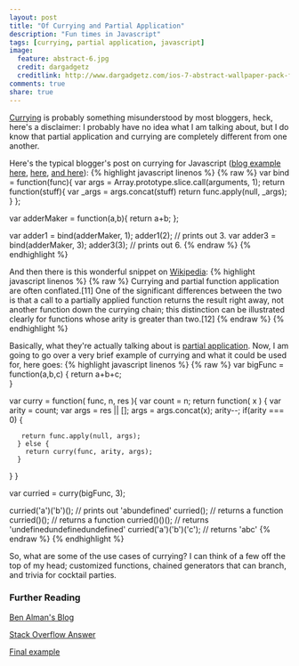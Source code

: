 ```yaml
---
layout: post
title: "Of Currying and Partial Application"
description: "Fun times in Javascript"
tags: [currying, partial application, javascript]
image:
  feature: abstract-6.jpg
  credit: dargadgetz
  creditlink: http://www.dargadgetz.com/ios-7-abstract-wallpaper-pack-for-iphone-5-and-ipod-touch-retina/
comments: true
share: true
---
```


[Currying](http://en.wikipedia.org/wiki/Currying) is probably something misunderstood by most bloggers, heck, here's a disclaimer: I probably have no idea what I am talking about, but I do know that partial application and currying are completely different from one another.

Here's the typical blogger's post on currying for Javascript ([blog example here](http://www.dustindiaz.com/javascript-curry/), [here](http://ejohn.org/blog/partial-functions-in-javascript/), [and here](https://medium.com/the-javascript-collection/ce6da2d324fe)): 
{% highlight javascript linenos %}
{% raw %}
var bind = function(func){
 var args = Array.prototype.slice.call(arguments, 1);
 return function(stuff){
     var _args = args.concat(stuff)
     return func.apply(null, _args);
 }
};

var adderMaker = function(a,b){
    return a+b;
};

var adder1 = bind(adderMaker, 1);
adder1(2); // prints out 3. 
var adder3 = bind(adderMaker, 3);
adder3(3); // prints out 6.
{% endraw %}
{% endhighlight %}

And then there is this wonderful snippet on [Wikipedia](http://en.wikipedia.org/wiki/Currying#Contrast_with_partial_function_application):
{% highlight javascript linenos %}
{% raw %}
Currying and partial function application are often conflated.[11] One of the significant differences between the two is that a call to a partially applied function returns the result right away, not another function down the currying chain; this distinction can be illustrated clearly for functions whose arity is greater than two.[12]
{% endraw %}
{% endhighlight %}

Basically, what they're actually talking about is [partial application]().  Now, I am going to go over a very brief example of currying and what it could be used for, here goes: 
{% highlight javascript linenos %}
{% raw %}
var bigFunc = function(a,b,c) {
 return a+b+c;    
}

var curry = function( func, n, res ){
  var count = n; 
   return function( x ) { 
      var arity = count; 
      var args = res || [];
      args = args.concat(x);
      arity--;
      if(arity === 0) {
       
       return func.apply(null, args);
      } else {
        return curry(func, arity, args);
      }
   }
}


var curried = curry(bigFunc, 3);

curried('a')('b')(); // prints out 'abundefined'
curried(); // returns a function
curried()(); // returns a function
curried()()(); // returns 'undefinedundefinedundefined'
curried('a')('b')('c'); // returns 'abc'
{% endraw %}
{% endhighlight %}

So, what are some of the use cases of currying? I can think of a few off the top of my head; customized functions, chained generators that can branch, and trivia for cocktail parties.  

### Further Reading 
[Ben Alman's Blog](http://benalman.com/news/2012/09/partial-application-in-javascript/#currying)


[Stack Overflow Answer](http://stackoverflow.com/questions/218025/what-is-the-difference-between-currying-and-partial-application)


[Final example](http://www.uncarved.com/blog/not_currying.mrk)

